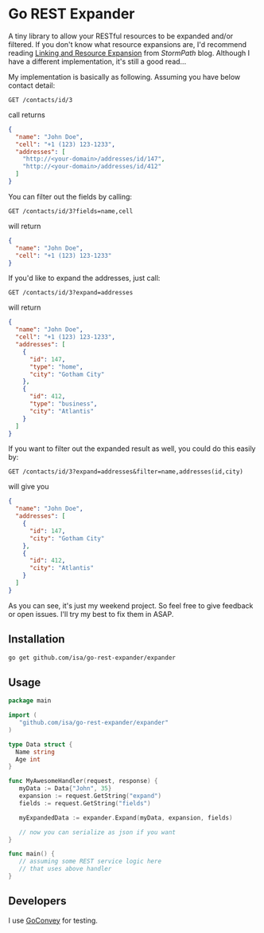 # Go REST Expander

A tiny library to allow your RESTful resources to be expanded and/or filtered. If you don't know what resource expansions are, I'd recommend reading [Linking and Resource Expansion](https://stormpath.com/blog/linking-and-resource-expansion-rest-api-tips/) from *StormPath* blog. Although I have a different implementation, it's still a good read...

My implementation is basically as following. Assuming you have below contact detail:

```
GET /contacts/id/3
```

call returns

```json
{
  "name": "John Doe",
  "cell": "+1 (123) 123-1233",
  "addresses": [
    "http://<your-domain>/addresses/id/147",
    "http://<your-domain>/addresses/id/412"
  ]
}
```

You can filter out the fields by calling:

```
GET /contacts/id/3?fields=name,cell
```

will return

```json
{
  "name": "John Doe",
  "cell": "+1 (123) 123-1233"
}
```

If you'd like to expand the addresses, just call:

```
GET /contacts/id/3?expand=addresses
```

will return

```json
{
  "name": "John Doe",
  "cell": "+1 (123) 123-1233",
  "addresses": [
    {
      "id": 147,
      "type": "home",
      "city": "Gotham City"
    },
    {
      "id": 412,
      "type": "business",
      "city": "Atlantis"
    }
  ]
}
```

If you want to filter out the expanded result as well, you could do this easily by:

```
GET /contacts/id/3?expand=addresses&filter=name,addresses(id,city)
```

will give you

```json
{
  "name": "John Doe",
  "addresses": [
    {
      "id": 147,
      "city": "Gotham City"
    },
    {
      "id": 412,
      "city": "Atlantis"
    }
  ]
}
```

As you can see, it's just my weekend project. So feel free to give feedback or open issues. I'll try my best to fix them in ASAP.

## Installation

```bash
go get github.com/isa/go-rest-expander/expander
```

## Usage

```go
package main

import (
   "github.com/isa/go-rest-expander/expander"
)

type Data struct {
  Name string
  Age int
}

func MyAwesomeHandler(request, response) {
   myData := Data{"John", 35}
   expansion := request.GetString("expand")
   fields := request.GetString("fields")

   myExpandedData := expander.Expand(myData, expansion, fields)

   // now you can serialize as json if you want
}

func main() {
   // assuming some REST service logic here
   // that uses above handler
}
```

## Developers

I use [GoConvey](http://goconvey.co/) for testing.
